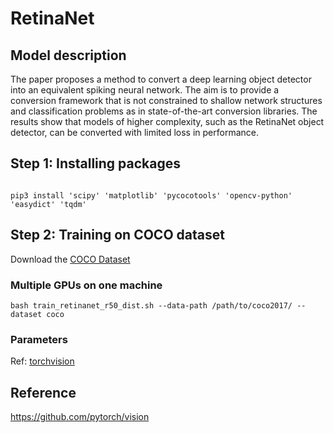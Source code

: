 # RetinaNet

## Model description

The paper proposes a method to convert a deep learning object detector into an equivalent spiking neural network. The aim is to provide a conversion framework that is not constrained to shallow network structures and classification problems as in state-of-the-art conversion libraries. The results show that models of higher complexity, such as the RetinaNet object detector, can be converted with limited loss in performance.

## Step 1: Installing packages

```shell

pip3 install 'scipy' 'matplotlib' 'pycocotools' 'opencv-python' 'easydict' 'tqdm'

```

## Step 2: Training on COCO dataset

Download the [COCO Dataset](https://cocodataset.org/#home) 

### Multiple GPUs on one machine

```shell
bash train_retinanet_r50_dist.sh --data-path /path/to/coco2017/ --dataset coco
```

### Parameters

Ref: [torchvision](../../torchvision/pytorch/README.md)

## Reference

https://github.com/pytorch/vision